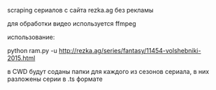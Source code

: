 scraping сериалов с сайта rezka.ag без рекламы

для обработки видео используется ffmpeg

использование:

python ram.py -u http://rezka.ag/series/fantasy/11454-volshebniki-2015.html 

в CWD будут соданы папки для каждого из сезонов сериала, в них разложены серии в .ts формате


